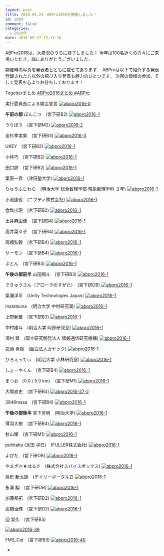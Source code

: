 ```yaml
---
layout: post
title: 2016.09.24　ABPro2016を開催しました！
id: 2089
comment: false
categories:
  - 2016年
date: 2016-09-27 13:11:10
---
```


ABPro2016は，大盛況のうちに終了しました！
今年は100名近くの方々にご来場いただき，誠にありがとうございました．

開催時の写真を発表者とともに載せてあります．
ABProは以下で紹介する発表登録された方以外の飛び入り発表も魅力のひとつです．
次回の皆様の参加，そして発表を心よりお待ちしております！

Togetterまとめ
[ABPro2016まとめ #ABPro](http://togetter.com/li/1028477)

実行委員長による開会宣言
[![abpro2016-0](/wp-content/uploads/2016/09/ABPro2016-0.jpg)](/wp-content/uploads/2016/09/ABPro2016-0.jpg)



<!--more-->

**午前の部**
ぽんこつ　(宮下研B2)
[![abpro2016-1](/wp-content/uploads/2016/09/ABPro2016-1.jpg)](/wp-content/uploads/2016/09/ABPro2016-1.jpg)

うりぼう　(宮下研M2)
[![abpro2016-2](/wp-content/uploads/2016/09/ABPro2016-2.jpg)](/wp-content/uploads/2016/09/ABPro2016-2.jpg)

金杉季実果　(宮下研B3)
[![abpro2016-3](/wp-content/uploads/2016/09/ABPro2016-3.jpg)](/wp-content/uploads/2016/09/ABPro2016-3.jpg)

UKEY　(宮下研B2)
[![abpro2016-1](/wp-content/uploads/2016/09/ABPro2016-4.jpg)](/wp-content/uploads/2016/09/ABPro2016-4.jpg)

小林巧　(宮下研B2)
[![abpro2016-1](/wp-content/uploads/2016/09/ABPro2016-5.jpg)](/wp-content/uploads/2016/09/ABPro2016-5.jpg)

田口諒　(宮下研B2)
[![abpro2016-1](/wp-content/uploads/2016/09/ABPro2016-6.jpg)](/wp-content/uploads/2016/09/ABPro2016-6.jpg)

栗原一貴　(津田塾大学)
[![abpro2016-1](/wp-content/uploads/2016/09/ABPro2016-7.jpg)](/wp-content/uploads/2016/09/ABPro2016-7.jpg)

りゅうふじわら　(明治大学 総合数理学部 現象数理学科 ２年)
[![abpro2016-1](/wp-content/uploads/2016/09/ABPro2016-8.jpg)](/wp-content/uploads/2016/09/ABPro2016-8.jpg)

小池達也　(ニフティ株式会社)
[![abpro2016-1](/wp-content/uploads/2016/09/ABPro2016-9.jpg)](/wp-content/uploads/2016/09/ABPro2016-9.jpg)

食塩出現　(宮下研B2)
[![abpro2016-1](/wp-content/uploads/2016/09/ABPro2016-10.jpg)](/wp-content/uploads/2016/09/ABPro2016-10.jpg)

土井麻由佳　(宮下研B4)
[![abpro2016-1](/wp-content/uploads/2016/09/ABPro2016-11.jpg)](/wp-content/uploads/2016/09/ABPro2016-11.jpg)

高井菜々子　(宮下研B4)
[![abpro2016-1](/wp-content/uploads/2016/09/ABPro2016-12.jpg)](/wp-content/uploads/2016/09/ABPro2016-12.jpg)

高橋弘毅　(宮下研B4)
[![abpro2016-1](/wp-content/uploads/2016/09/ABPro2016-13.jpg)](/wp-content/uploads/2016/09/ABPro2016-13.jpg)

サーモン　(宮下研B4)
[![abpro2016-1](/wp-content/uploads/2016/09/ABPro2016-14.jpg)](/wp-content/uploads/2016/09/ABPro2016-14.jpg)

ぷとん　(宮下研B3)
[![abpro2016-1](/wp-content/uploads/2016/09/ABPro2016-15.jpg)](/wp-content/uploads/2016/09/ABPro2016-15.jpg)



**午後の部前半**
山田開斗　(宮下研B3)
[![abpro2016-1](/wp-content/uploads/2016/09/ABPro2016-16.jpg)](/wp-content/uploads/2016/09/ABPro2016-16.jpg)

できゅうさん（ア口ーラのすがた）　(宮下研OB)
[![abpro2016-1](/wp-content/uploads/2016/09/ABPro2016-17.jpg)](/wp-content/uploads/2016/09/ABPro2016-17.jpg)

簗瀬洋平　(Unity Technologies Japan)
[![abpro2016-1](/wp-content/uploads/2016/09/ABPro2016-18.jpg)](/wp-content/uploads/2016/09/ABPro2016-18.jpg)

matatsuna　(明治大学 中村研究室)
[![abpro2016-1](/wp-content/uploads/2016/09/ABPro2016-19.jpg)](/wp-content/uploads/2016/09/ABPro2016-19.jpg)

上野新葉　(宮下研B3)
[![abpro2016-1](/wp-content/uploads/2016/09/ABPro2016-20.jpg)](/wp-content/uploads/2016/09/ABPro2016-20.jpg)

中村建斗　(明治大学 阿原研究室)
[![abpro2016-1](/wp-content/uploads/2016/09/ABPro2016-21.jpg)](/wp-content/uploads/2016/09/ABPro2016-21.jpg)

湯村 翼　(国立研究開発法人 情報通信研究機構)
[![abpro2016-1](/wp-content/uploads/2016/09/ABPro2016-22.jpg)](/wp-content/uploads/2016/09/ABPro2016-22.jpg)

岩淵 勇樹　(面白法人カヤック)
[![abpro2016-1](/wp-content/uploads/2016/09/ABPro2016-23.jpg)](/wp-content/uploads/2016/09/ABPro2016-23.jpg)

ひろえってぃ　(明治大学 小林研究室)
[![abpro2016-1](/wp-content/uploads/2016/09/ABPro2016-24.jpg)](/wp-content/uploads/2016/09/ABPro2016-24.jpg)

しょーやくん　(宮下研B4)
[![abpro2016-1](/wp-content/uploads/2016/09/ABPro2016-25.jpg)](/wp-content/uploads/2016/09/ABPro2016-25.jpg)

まつお （0.0 / 5.0 km）　(宮下研M1)
[![abpro2016-1](/wp-content/uploads/2016/09/ABPro2016-26.jpg)](/wp-content/uploads/2016/09/ABPro2016-26.jpg)

大場直史　(宮下研B4)
[![abpro2016-27-2](/wp-content/uploads/2016/09/ABPro2016-27-2.jpg)](/wp-content/uploads/2016/09/ABPro2016-27-2.jpg)

3846masa　(宮下研B4)
[![abpro2016-1](/wp-content/uploads/2016/09/ABPro2016-28.jpg)](/wp-content/uploads/2016/09/ABPro2016-28.jpg)



**午後の部後半**
宮下芳明　(明治大学)
[![abpro2016-1](/wp-content/uploads/2016/09/ABPro2016-29.jpg)](/wp-content/uploads/2016/09/ABPro2016-29.jpg)

薄羽大樹　(宮下研B4)
[![abpro2016-1](/wp-content/uploads/2016/09/ABPro2016-30.jpg)](/wp-content/uploads/2016/09/ABPro2016-30.jpg)

秋山耀　(宮下研M1)
[![abpro2016-1](/wp-content/uploads/2016/09/ABPro2016-31.jpg)](/wp-content/uploads/2016/09/ABPro2016-31.jpg)

puhitaku (末田 卓巳)　(FULLER株式会社)
[![abpro2016-1](/wp-content/uploads/2016/09/ABPro2016-32.jpg)](/wp-content/uploads/2016/09/ABPro2016-32.jpg)

よぴた　(宮下研OB)
[![abpro2016-1](/wp-content/uploads/2016/09/ABPro2016-33.jpg)](/wp-content/uploads/2016/09/ABPro2016-33.jpg)

やまざき★はるき　(株式会社スパイスボックス)
[![abpro2016-1](/wp-content/uploads/2016/09/ABPro2016-34.jpg)](/wp-content/uploads/2016/09/ABPro2016-34.jpg)

爲房 新太朗　(デイリーポータルZ)
[![abpro2016-1](/wp-content/uploads/2016/09/ABPro2016-35.jpg)](/wp-content/uploads/2016/09/ABPro2016-35.jpg)

永瀬 翔　(宮下研OB)
[![abpro2016-1](/wp-content/uploads/2016/09/ABPro2016-36.jpg)](/wp-content/uploads/2016/09/ABPro2016-36.jpg)

加藤邦拓　(宮下研D2)
[![abpro2016-1](/wp-content/uploads/2016/09/ABPro2016-37.jpg)](/wp-content/uploads/2016/09/ABPro2016-37.jpg)

高橋治輝　(宮下研D2)
[![abpro2016-1](/wp-content/uploads/2016/09/ABPro2016-38.jpg)](/wp-content/uploads/2016/09/ABPro2016-38.jpg)

迎 崇久　(宮下研B3)

[![abpro2016-39](/wp-content/uploads/2016/09/ABPro2016-39.jpg)](/wp-content/uploads/2016/09/ABPro2016-39.jpg)

FMS_Cat　(宮下研B3)
[![abpro2016-40](/wp-content/uploads/2016/09/ABPro2016-40.jpg)](/wp-content/uploads/2016/09/ABPro2016-40.jpg)

*
